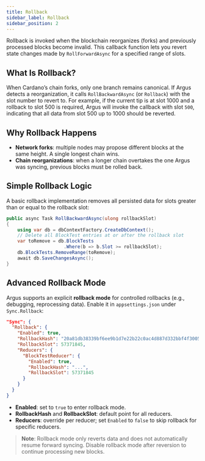 ```yaml
---
title: Rollback
sidebar_label: Rollback
sidebar_position: 2
---
```


Rollback is invoked when the blockchain reorganizes (forks) and previously processed blocks become invalid. This callback function lets you revert state changes made by `RollForwardAsync` for a specified range of slots.

## What Is Rollback?

When Cardano’s chain forks, only one branch remains canonical. If Argus detects a reorganization, it calls `RollBackwardAsync` (or `Rollback`) with the slot number to revert to. For example, if the current tip is at slot 1000 and a rollback to slot 500 is required, Argus will invoke the callback with slot `500`, indicating that all data from slot 500 up to 1000 should be reverted.

## Why Rollback Happens

- **Network forks**: multiple nodes may propose different blocks at the same height. A single longest chain wins.
- **Chain reorganizations**: when a longer chain overtakes the one Argus was syncing, previous blocks must be rolled back.

## Simple Rollback Logic

A basic rollback implementation removes all persisted data for slots greater than or equal to the rollback slot:

```csharp
public async Task RollBackwardAsync(ulong rollbackSlot)
{
    using var db = dbContextFactory.CreateDbContext();
    // Delete all BlockTest entries at or after the rollback slot
    var toRemove = db.BlockTests
                     .Where(b => b.Slot >= rollbackSlot);
    db.BlockTests.RemoveRange(toRemove);
    await db.SaveChangesAsync();
}
```

## Advanced Rollback Mode

Argus supports an explicit **rollback mode** for controlled rollbacks (e.g., debugging, reprocessing data). Enable it in `appsettings.json` under `Sync.Rollback`:

```json
"Sync": {
  "Rollback": {
    "Enabled": true,
    "RollbackHash": "20a81db38339bf6ee9b1d7e22b22c0ac4d887d332bbf4f3005db4848cd647743",
    "RollbackSlot": 57371845,
    "Reducers": {
      "BlockTestReducer": {
        "Enabled": true,
        "RollbackHash": "...",
        "RollbackSlot": 57371845
      }
    }
  }
}
```

- **Enabled**: set to `true` to enter rollback mode.
- **RollbackHash** and **RollbackSlot**: default point for all reducers.
- **Reducers**: override per reducer; set `Enabled` to `false` to skip rollback for specific reducers.

> **Note**: Rollback mode only reverts data and does not automatically resume forward syncing. Disable rollback mode after reversion to continue processing new blocks.
